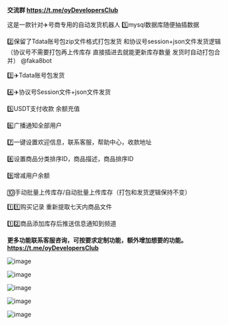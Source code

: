 **交流群 https://t.me/oyDevelopersClub**

这是一款针对✈️号商专用的自动发货机器人
1️⃣mysql数据库随便抽插数据  

2️⃣保留了Tdata账号包zip文件格式打包发货 和协议号session+json文件发货逻辑（协议号不需要打包再上传库存 直接插进去就能更新库存数量 发货时自动打包合并） @faka8bot

3️⃣✈️Tdata账号包发货  

4️⃣✈️协议号Session文件+json文件发货

5️⃣USDT支付收款 余额充值

6️⃣广播通知全部用户

7️⃣一键设置欢迎信息，联系客服，帮助中心，收款地址

8️⃣设置商品分类排序ID，商品描述，商品排序ID

9️⃣增减用户余额

🔟手动批量上传库存/自动批量上传库存（打包和发货逻辑保持不变）

1️⃣1️⃣购买记录 重新提取七天内商品文件

1️⃣2️⃣商品添加库存后推送信息通知到频道 

**更多功能联系客服咨询，可按要求定制功能，额外增加想要的功能。 https://t.me/oyDevelopersClub**

![image](https://github.com/user-attachments/assets/1a8dfb09-65b3-4b59-b08b-dc8475c9fd09)

![image](https://github.com/user-attachments/assets/7b0e5d25-f7a1-4bde-9c3c-ce8e51602fdc)

![image](https://github.com/user-attachments/assets/7918acd8-cfc1-47cd-b58d-932bb12bd4a5)

![image](https://github.com/user-attachments/assets/0692277e-e3a2-42f4-87ff-62714c2e93be)

![image](https://github.com/user-attachments/assets/e5f03ed9-aa5e-484c-9bb7-652697e5f091)
